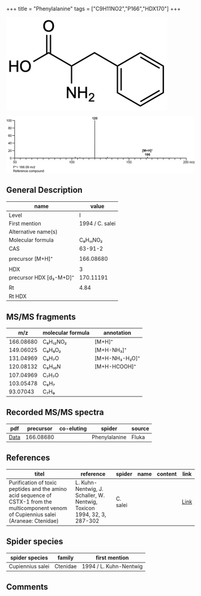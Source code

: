 +++
title = "Phenylalanine"
tags = ["C9H11NO2","P166","HDX170"]
+++

![](/img/Phenylalanine.png)

![](/img_MSMS/166_Phenylalanine.png)

## General Description

| name                    | value           |
|-------------------------|-----------------|
| Level                   | I               |
| First mention           | 1994 / C. salei |
| Alternative name(s)     |                 |
| Molecular formula       | C₉H₁₁NO₂        |
| CAS                     | 63-91-2         |
|                         |                 |
| precursor [M+H]⁺        | 166.08680       |
|                         |                 |
| HDX                     | 3               |
| precursor HDX [d₃-M+D]⁺ | 170.11191       |
|                         |                 |
| Rt                      | 4.84            |
| Rt HDX                  |                 |

## MS/MS fragments

| m/z       | molecular formula | annotation     |
|-----------|-------------------|----------------|
| 166.08680 | C₉H₁₂NO₂          | [M+H]⁺         |
| 149.06025 | C₉H₉O₂            | [M+H-NH₃]⁺     |
| 131.04969 | C₉H₇O             | [M+H-NH₃-H₂O]⁺ |
| 120.08132 | C₈H₁₀N            | [M+H-HCOOH]⁺   |
| 107.04969 | C₇H₇O             |                |
| 103.05478 | C₈H₇              |                |
| 93.07043  | C₇H₉              |                |

## Recorded MS/MS spectra

| pdf                                     | precursor | co-eluting | spider        | source |
|-----------------------------------------|-----------|------------|---------------|--------|
| [Data](/pdf/166_Phenylalanine_4-84.pdf) | 166.08680 |            | Phenylalanine | Fluka  |

## References

| titel                                                                                                                                      | reference                                                                        | spider        | name | content              | link                                                         |
|--------------------------------------------------------------------------------------------------------------------------------------------|----------------------------------------------------------------------------------|---------------|------|----------------------|--------------------------------------------------------------|
| Purification of toxic peptides and the amino acid sequence of CSTX-1 from the multicomponent venom of Cupiennius salei (Araneae: Ctenidae) | L. Kuhn-Nentwig, J. Schaller, W. Nentwig, Toxicon 1994, 32, 3, 287-302           | C. salei      |      |                      | [Link](https://doi.org/10.1016/0041-0101(94)90082-5)                 |

## Spider species

| spider species    | family    | first mention              |
|-------------------|-----------|----------------------------|
| Cupiennius salei  | Ctenidae  | 1994 / L. Kuhn-Nentwig     |

## Comments